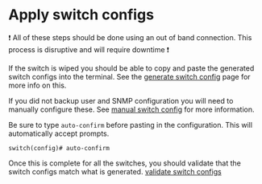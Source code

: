 # Apply switch configs

:exclamation: All of these steps should be done using an out of band connection. This process is disruptive and will require downtime :exclamation:  

If the switch is wiped you should be able to copy and paste the generated switch configs into the terminal.  See the [generate switch config](generate_switch_configs.md) page for more info on this.

If you did not backup user and SNMP configuration you will need to manually configure these.  See [manual switch config](manual_switch_config.md) for more information.

Be sure to type `auto-confirm` before pasting in the configuration.
This will automatically accept prompts.

`switch(config)# auto-confirm`

Once this is complete for all the switches, you should validate that the switch configs match what is generated.  [validate switch configs](validate_switch_configs.md)

